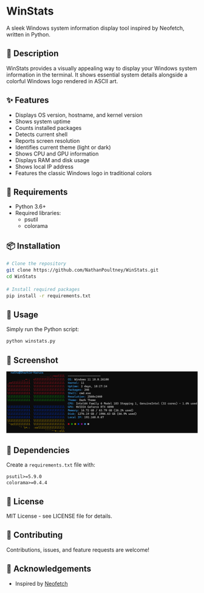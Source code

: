 # WinStats

A sleek Windows system information display tool inspired by Neofetch, written in Python.

## 📝 Description

WinStats provides a visually appealing way to display your Windows system information in the terminal. It shows essential system details alongside a colorful Windows logo rendered in ASCII art.

## ✨ Features

- Displays OS version, hostname, and kernel version
- Shows system uptime
- Counts installed packages
- Detects current shell
- Reports screen resolution
- Identifies current theme (light or dark)
- Shows CPU and GPU information
- Displays RAM and disk usage
- Shows local IP address
- Features the classic Windows logo in traditional colors

## 🔧 Requirements

- Python 3.6+
- Required libraries:
  - psutil
  - colorama

## 📦 Installation

```bash
# Clone the repository
git clone https://github.com/NathanPoultney/WinStats.git
cd WinStats

# Install required packages
pip install -r requirements.txt
```

## 🚀 Usage

Simply run the Python script:

```bash
python winstats.py
```

## 📸 Screenshot

![WinStats Screenshot](screenshot.png)

## 🔨 Dependencies

Create a `requirements.txt` file with:

```
psutil>=5.9.0
colorama>=0.4.4
```

## 📄 License

MIT License - see LICENSE file for details.

## 🤝 Contributing

Contributions, issues, and feature requests are welcome!

## 🙏 Acknowledgements

- Inspired by [Neofetch](https://github.com/dylanaraps/neofetch)